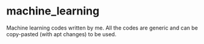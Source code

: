 # machine_learning
Machine learning codes written by me. All the codes are generic and can be copy-pasted (with apt changes) to be used.
